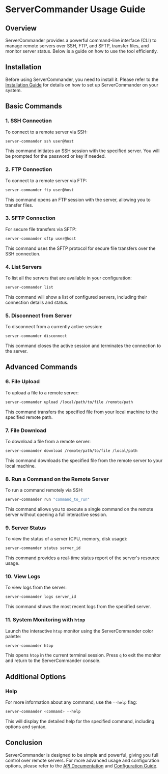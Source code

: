 # ServerCommander Usage Guide

## Overview

ServerCommander provides a powerful command-line interface (CLI) to manage remote servers over SSH, FTP, and SFTP, transfer files, and monitor server status. Below is a guide on how to use the tool efficiently.

## Installation

Before using ServerCommander, you need to install it. Please refer to the [Installation Guide](INSTALL.md) for details on how to set up ServerCommander on your system.

## Basic Commands

### 1. SSH Connection

To connect to a remote server via SSH:

```bash
server-commander ssh user@host
```

This command initiates an SSH session with the specified server. You will be prompted for the password or key if needed.

### 2. FTP Connection

To connect to a remote server via FTP:

```bash
server-commander ftp user@host
```

This command opens an FTP session with the server, allowing you to transfer files.

### 3. SFTP Connection

For secure file transfers via SFTP:

```bash
server-commander sftp user@host
```

This command uses the SFTP protocol for secure file transfers over the SSH connection.

### 4. List Servers

To list all the servers that are available in your configuration:

```bash
server-commander list
```

This command will show a list of configured servers, including their connection details and status.

### 5. Disconnect from Server

To disconnect from a currently active session:

```bash
server-commander disconnect
```

This command closes the active session and terminates the connection to the server.

## Advanced Commands

### 6. File Upload

To upload a file to a remote server:

```bash
server-commander upload /local/path/to/file /remote/path
```

This command transfers the specified file from your local machine to the specified remote path.

### 7. File Download

To download a file from a remote server:

```bash
server-commander download /remote/path/to/file /local/path
```

This command downloads the specified file from the remote server to your local machine.

### 8. Run a Command on the Remote Server

To run a command remotely via SSH:

```bash
server-commander run "command_to_run"
```

This command allows you to execute a single command on the remote server without opening a full interactive session.

### 9. Server Status

To view the status of a server (CPU, memory, disk usage):

```bash
server-commander status server_id
```

This command provides a real-time status report of the server's resource usage.

### 10. View Logs

To view logs from the server:

```bash
server-commander logs server_id
```

This command shows the most recent logs from the specified server.

### 11. System Monitoring with `htop`

Launch the interactive `htop` monitor using the ServerCommander color palette:

```bash
server-commander htop
```

This opens `htop` in the current terminal session. Press `q` to exit the monitor and return to the ServerCommander console.

## Additional Options

### Help

For more information about any command, use the ```--help``` flag:

```bash
server-commander <command> --help
```

This will display the detailed help for the specified command, including options and syntax.

## Conclusion

ServerCommander is designed to be simple and powerful, giving you full control over remote servers. For more advanced usage and configuration options, please refer to the [API Documentation](API.md) and [Configuration Guide](CONFIGURATION.md).
